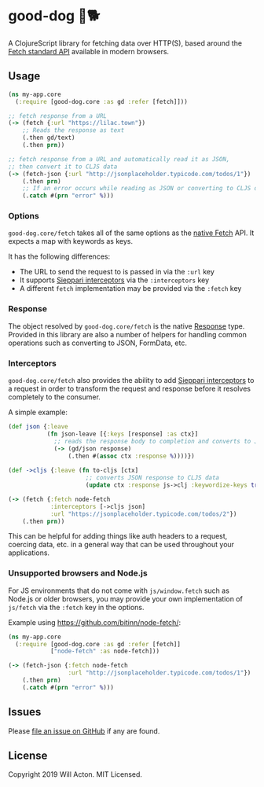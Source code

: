 # good-dog 🦴🐕

A ClojureScript library for fetching data over HTTP(S), based around the
[Fetch standard API](https://developer.mozilla.org/en-US/docs/Web/API/Fetch_API)
available in modern browsers.


## Usage

```clojure
(ns my-app.core
  (:require [good-dog.core :as gd :refer [fetch]]))

;; fetch response from a URL
(-> (fetch {:url "https://lilac.town"})
    ;; Reads the response as text
    (.then gd/text)
    (.then prn))

;; fetch response from a URL and automatically read it as JSON,
;; then convert it to CLJS data
(-> (fetch-json {:url "http://jsonplaceholder.typicode.com/todos/1"})
    (.then prn)
    ;; If an error occurs while reading as JSON or converting to CLJS data
    (.catch #(prn "error" %)))
```


### Options

`good-dog.core/fetch` takes all of the same options as the [native Fetch](https://developer.mozilla.org/en-US/docs/Web/API/Fetch_API/Using_Fetch#Supplying_request_options) API. It expects a map with keywords as keys.

It has the following differences:
- The URL to send the request to is passed in via the `:url` key
- It supports [Sieppari interceptors](https://github.com/metosin/sieppari) via the `:interceptors` key
- A different `fetch` implementation may be provided via the `:fetch` key


### Response

The object resolved by `good-dog.core/fetch` is the native [Response](https://developer.mozilla.org/en-US/docs/Web/API/Response) type.
Provided in this library are also a number of helpers for handling common operations
such as converting to JSON, FormData, etc.


### Interceptors

`good-dog.core/fetch` also provides the ability to add [Sieppari interceptors](https://github.com/metosin/sieppari)
to a request in order to transform the request and response before it resolves
completely to the consumer.

A simple example:

```clojure
(def json {:leave
           (fn json-leave [{:keys [response] :as ctx}]
             ;; reads the response body to completion and converts to JSON
             (-> (gd/json response)
                 (.then #(assoc ctx :response %))))})
                 
(def ->cljs {:leave (fn to-cljs [ctx]
                      ;; converts JSON response to CLJS data
                      (update ctx :response js->clj :keywordize-keys true))})

(-> (fetch {:fetch node-fetch
            :interceptors [->cljs json]
            :url "https://jsonplaceholder.typicode.com/todos/2"})
    (.then prn))
```

This can be helpful for adding things like auth headers to a request, coercing
data, etc. in a general way that can be used throughout your applications.


### Unsupported browsers and Node.js

For JS environments that do not come with `js/window.fetch` such as Node.js or
older browsers, you may provide your own implementation of `js/fetch` via the
`:fetch` key in the options.

Example using https://github.com/bitinn/node-fetch/:

```clojure
(ns my-app.core
  (:require [good-dog.core :as gd :refer [fetch]]
            ["node-fetch" :as node-fetch]))

(-> (fetch-json {:fetch node-fetch
                 :url "http://jsonplaceholder.typicode.com/todos/1"})
    (.then prn)
    (.catch #(prn "error" %)))
```

## Issues

Please [file an issue on GitHub](https://github.com/Lokeh/good-dog/issues) if any are found.


## License

Copyright 2019 Will Acton. MIT Licensed.
